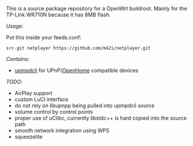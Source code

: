 This is a source package repository for a OpenWrt buildroot. Mainly for the
TP-Link WR710N because it has 8MB flash.

*Usage*:

Put this inside your feeds.conf:

`src-git netplayer https://github.com/m42i/netplayer.git`

*Contains*:
- [upmpdcli](http://upmpdcli/) for UPnP/[OpenHome](http://OpenHome) compatible
  devices

*TODO*:

- AirPlay support
- custom LuCI interface
- do not rely on libupnpp being pulled into upmpdcli source
- volume control by control points
- proper use of uClibc, currently libstdc++ is hard copied into the source path
- smooth network integration using WPS
- squeezelite
